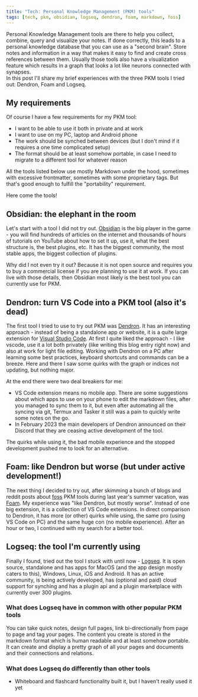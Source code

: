 ```yaml
---
title: "Tech: Personal Knowledge Management (PKM) tools"
tags: [tech, pkm, obsidian, logseq, dendron, foam, markdown, foss]
---
```

Personal Knowledge Management tools are there to help you collect, combine, query and visualize your notes. If done correctly, this leads to a personal knowledge database that you can use as a "second brain". Store notes and information in a way that makes it easy to find and create cross references between them. Usually those tools also have a visualization feature which results in a graph that looks a lot like neurons connected with synapses.  
In this post I'll share my brief experiences with the three PKM tools I tried out: Dendron, Foam and Logseq.

## My requirements
Of course I have a few requirements for my PKM tool:
* I want to be able to use it both in private and at work
* I want to use on my PC, laptop and Android phone
* The work should be synched between devices (but I don't mind if it requires a one time complicated setup)
* The format should be at least somehow portable, in case I need to migrate to a different tool for whatever reason

All the tools listed below use mostly Markdown under the hood, sometimes with excessive frontmatter, sometimes with some proprietary tags. But that's good enough to fulfill the "portability" requirement.

Here come the tools!

## Obsidian: the elephant in the room
Let's start with a tool I did not try out. [Obsidian](https://obsidian.md/) is the big player in the game - you will find hundreds of articles on the internet and thousands of hours of tutorials on YouTube about how to set it up, use it, what the best structure is, the best plugins, etc. It has the biggest community, the most stable apps, the biggest collection of plugins.

Why did I not even try it out? Because it is not open source and requires you to buy a commercial license if you are planning to use it at work. If you can live with those details, then Obsidian most likely is the best tool you can currently use for PKM.

## Dendron: turn VS Code into a PKM tool (also it's dead)
The first tool I tried to use to try out PKM was [Dendron](https://www.dendron.so/). It has an interesting approach - instead of being a standalone app or website, it is a quite large extension for [Visual Studio Code](https://code.visualstudio.com/). At first I quite liked the approach - I like vscode, use it a lot both privately (like writing this blog entry right now) and also at work for light file editing. Working with Dendron on a PC after learning some best practices, keyboard shortcuts and commands can be a breeze. Here and there I saw some quirks with the graph or indices not updating, but nothing major.

At the end there were two deal breakers for me:
* VS Code extension means no mobile app. There are some suggestions about which apps to use on your phone to edit the markdown files, after you managed to sync them to it, but even after automating all the syncing via git, Termux and Tasker it still was a pain to quickly write some notes on the go.
* In February 2023 the main developers of Dendron announced on their Discord that they are ceasing active development of the tool.

The quirks while using it, the bad mobile experience and the stopped development pushed me to look for an alternative.

## Foam: like Dendron but worse (but under active development!)
The next thing I decided to try out, after skimming a bunch of blogs and reddit posts about [foss](https://en.wikipedia.org/wiki/Free_and_open-source_software) PKM tools during last year's summer vacation, was [Foam](https://foambubble.github.io/foam/). My experience was "like Dendron, but mostly worse". Instead of one big extension, it is a collection of VS Code extensions. In direct comparison to Dendron, it has more (or other) quirks while using, the same pro (using VS Code on PC) and the same huge con (no mobile experience). After an hour or two, I continued with my search for a better tool.

## Logseq: the tool I'm currently using
Finally I found, tried out the tool I stuck with until now - [Logseq](https://logseq.com/). It is open source, standalone and has apps for MacOS (and the app design mostly caters to this), Windows, Linux, iOS and Android. It has an active community, is being actively developed, has (optional and paid) cloud support for synching and has a plugin api and a plugin marketplace with currently over 300 plugins.

### What does Logseq have in common with other popular PKM tools
You can take quick notes, design full pages, link bi-directionally from page to page and tag your pages. The content you create is stored in the markdown format which is human readable and at least somehow portable. It can create and display a pretty graph of all your pages and documents and their connections and relations.

### What does Logseq do differently than other tools
* Whiteboard and flashcard functionality built it, but I haven't really used it yet
